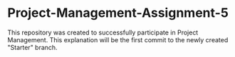# Project-Management-Assignment-5

This repository was created to successfully participate in Project Management.
This explanation will be the first commit to the newly created "Starter" branch. 
